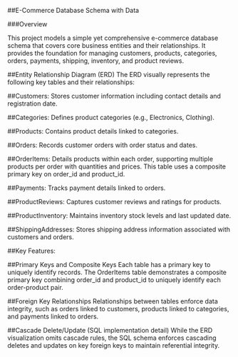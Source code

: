 ##E-Commerce Database Schema with Data

###Overview

This project models a simple yet comprehensive e-commerce database schema that covers core business entities and their relationships. It provides the foundation for managing customers, products, categories, orders, payments, shipping, inventory, and product reviews.

##Entity Relationship Diagram (ERD)
The ERD visually represents the following key tables and their relationships:

##Customers: Stores customer information including contact details and registration date.

##Categories: Defines product categories (e.g., Electronics, Clothing).

##Products: Contains product details linked to categories.

##Orders: Records customer orders with order status and dates.

##OrderItems: Details products within each order, supporting multiple products per order with quantities and prices. This table uses a composite primary key on order_id and product_id.

##Payments: Tracks payment details linked to orders.

##ProductReviews: Captures customer reviews and ratings for products.

##ProductInventory: Maintains inventory stock levels and last updated date.

##ShippingAddresses: Stores shipping address information associated with customers and orders.

##Key Features:

##Primary Keys and Composite Keys
Each table has a primary key to uniquely identify records. The OrderItems table demonstrates a composite primary key combining order_id and product_id to uniquely identify each order-product pair.

##Foreign Key Relationships
Relationships between tables enforce data integrity, such as orders linked to customers, products linked to categories, and payments linked to orders.

##Cascade Delete/Update (SQL implementation detail)
While the ERD visualization omits cascade rules, the SQL schema enforces cascading deletes and updates on key foreign keys to maintain referential integrity.
